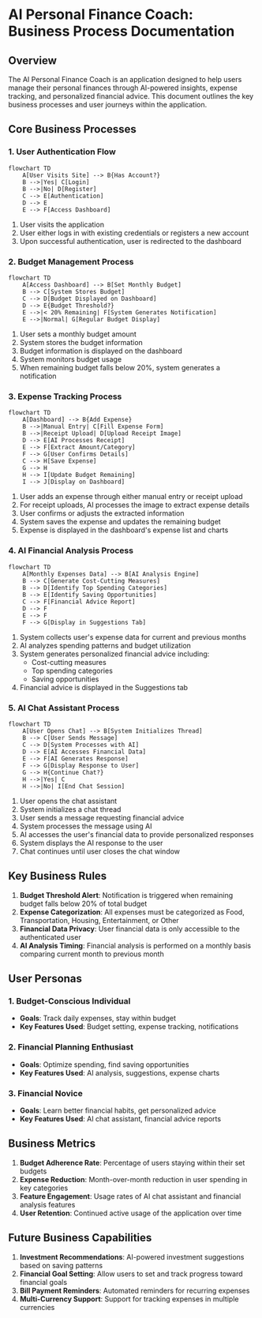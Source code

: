 # AI Personal Finance Coach: Business Process Documentation

## Overview

The AI Personal Finance Coach is an application designed to help users manage their personal finances through AI-powered insights, expense tracking, and personalized financial advice. This document outlines the key business processes and user journeys within the application.

## Core Business Processes

### 1. User Authentication Flow

```mermaid
flowchart TD
    A[User Visits Site] --> B{Has Account?}
    B -->|Yes| C[Login]
    B -->|No| D[Register]
    C --> E[Authentication]
    D --> E
    E --> F[Access Dashboard]
```

1. User visits the application
2. User either logs in with existing credentials or registers a new account
3. Upon successful authentication, user is redirected to the dashboard

### 2. Budget Management Process

```mermaid
flowchart TD
    A[Access Dashboard] --> B[Set Monthly Budget]
    B --> C[System Stores Budget]
    C --> D[Budget Displayed on Dashboard]
    D --> E{Budget Threshold?}
    E -->|< 20% Remaining| F[System Generates Notification]
    E -->|Normal| G[Regular Budget Display]
```

1. User sets a monthly budget amount
2. System stores the budget information
3. Budget information is displayed on the dashboard
4. System monitors budget usage
5. When remaining budget falls below 20%, system generates a notification

### 3. Expense Tracking Process

```mermaid
flowchart TD
    A[Dashboard] --> B{Add Expense}
    B -->|Manual Entry| C[Fill Expense Form]
    B -->|Receipt Upload| D[Upload Receipt Image]
    D --> E[AI Processes Receipt]
    E --> F[Extract Amount/Category]
    F --> G[User Confirms Details]
    C --> H[Save Expense]
    G --> H
    H --> I[Update Budget Remaining]
    I --> J[Display on Dashboard]
```

1. User adds an expense through either manual entry or receipt upload
2. For receipt uploads, AI processes the image to extract expense details
3. User confirms or adjusts the extracted information
4. System saves the expense and updates the remaining budget
5. Expense is displayed in the dashboard's expense list and charts

### 4. AI Financial Analysis Process

```mermaid
flowchart TD
    A[Monthly Expenses Data] --> B[AI Analysis Engine]
    B --> C[Generate Cost-Cutting Measures]
    B --> D[Identify Top Spending Categories]
    B --> E[Identify Saving Opportunities]
    C --> F[Financial Advice Report]
    D --> F
    E --> F
    F --> G[Display in Suggestions Tab]
```

1. System collects user's expense data for current and previous months
2. AI analyzes spending patterns and budget utilization
3. System generates personalized financial advice including:
   - Cost-cutting measures
   - Top spending categories
   - Saving opportunities
4. Financial advice is displayed in the Suggestions tab

### 5. AI Chat Assistant Process

```mermaid
flowchart TD
    A[User Opens Chat] --> B[System Initializes Thread]
    B --> C[User Sends Message]
    C --> D[System Processes with AI]
    D --> E[AI Accesses Financial Data]
    E --> F[AI Generates Response]
    F --> G[Display Response to User]
    G --> H{Continue Chat?}
    H -->|Yes| C
    H -->|No| I[End Chat Session]
```

1. User opens the chat assistant
2. System initializes a chat thread
3. User sends a message requesting financial advice
4. System processes the message using AI
5. AI accesses the user's financial data to provide personalized responses
6. System displays the AI response to the user
7. Chat continues until user closes the chat window

## Key Business Rules

1. **Budget Threshold Alert**: Notification is triggered when remaining budget falls below 20% of total budget
2. **Expense Categorization**: All expenses must be categorized as Food, Transportation, Housing, Entertainment, or Other
3. **Financial Data Privacy**: User financial data is only accessible to the authenticated user
4. **AI Analysis Timing**: Financial analysis is performed on a monthly basis comparing current month to previous month

## User Personas

### 1. Budget-Conscious Individual
- **Goals**: Track daily expenses, stay within budget
- **Key Features Used**: Budget setting, expense tracking, notifications

### 2. Financial Planning Enthusiast
- **Goals**: Optimize spending, find saving opportunities
- **Key Features Used**: AI analysis, suggestions, expense charts

### 3. Financial Novice
- **Goals**: Learn better financial habits, get personalized advice
- **Key Features Used**: AI chat assistant, financial advice reports

## Business Metrics

1. **Budget Adherence Rate**: Percentage of users staying within their set budgets
2. **Expense Reduction**: Month-over-month reduction in user spending in key categories
3. **Feature Engagement**: Usage rates of AI chat assistant and financial analysis features
4. **User Retention**: Continued active usage of the application over time

## Future Business Capabilities

1. **Investment Recommendations**: AI-powered investment suggestions based on saving patterns
2. **Financial Goal Setting**: Allow users to set and track progress toward financial goals
3. **Bill Payment Reminders**: Automated reminders for recurring expenses
4. **Multi-Currency Support**: Support for tracking expenses in multiple currencies